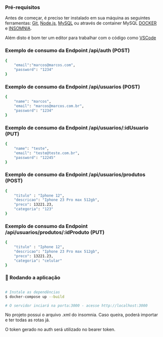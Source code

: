 ### Pré-requisitos

Antes de começar, é preciso ter instalado em sua máquina as seguintes ferramentas:
[Git](https://git-scm.com), [Node.js](https://nodejs.org/en/), [MySQL](https://www.mysql.com/) ou através de container MySQL [DOCKER](https://hub.docker.com/_/mysql) e [INSOMNIA](https://insomnia.rest/download).

Além disto é bom ter um editor para trabalhar com o código como [VSCode](https://code.visualstudio.com/)

### Exemplo de consumo da Endpoint /api/auth (POST)
```bash
{
	"email":"marcos@marcos.com",
	"password": "1234"
}
```

### Exemplo de consumo da Endpoint /api/usuarios (POST)
```bash
{
	"name": "marcos",
	"email": "marcos@marcos.com.br",
	"password": "1234"
}
```

### Exemplo de consumo da Endpoint /api/usuarios/:idUsuario (PUT)
```bash
{
	"name": "teste",
	"email": "teste@teste.com.br",
	"password": "12245"
}
```

### Exemplo de consumo da Endpoint /api/usuarios/produtos (POST)
```bash
{
	"titulo" : "Iphone 12",
	"descricao": "Iphone 23 Pro max 512gb",
	"preco": 13221.23,
	"categoria": "123"
}
```


### Exemplo de consumo da Endpoint /api/usuarios/produtos/:idProduto (PUT)
```bash
{
	"titulo" : "Iphone 12",
	"descricao": "Iphone 23 Pro max 512gb",
	"preco": 13221.23,
	"categoria": "celular"
}
```

### 🎲 Rodando a aplicação

```bash

# Instale as dependências
$ docker-compose up --build 

# O servidor inciará na porta:3000 - acesse http://localhost:3000 
```

No projeto possui o arquivo .xml do insomnia. Caso queira, poderá importar e ter todas as rotas já.

O token gerado no auth será utilizado no bearer token.